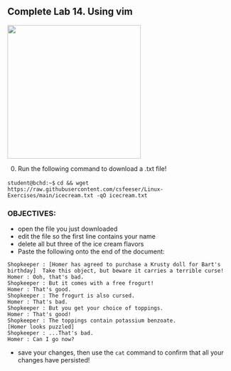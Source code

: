 ## Complete Lab 14. Using vim

<img src="https://pbs.twimg.com/media/DWVgnPdXcAArUU9.jpg" width="300"/>

0. Run the following command to download a .txt file!

`student@bchd:~$` `cd && wget https://raw.githubusercontent.com/csfeeser/Linux-Exercises/main/icecream.txt -qO icecream.txt`

### OBJECTIVES:
- open the file you just downloaded
- edit the file so the first line contains your name
- delete all but three of the ice cream flavors
- Paste the following onto the end of the document:

```
Shopkeeper : [Homer has agreed to purchase a Krusty doll for Bart's birthday]  Take this object, but beware it carries a terrible curse!
Homer : Ooh, that's bad.
Shopkeeper : But it comes with a free frogurt!
Homer : That's good.
Shopkeeper : The frogurt is also cursed.
Homer : That's bad.
Shopkeeper : But you get your choice of toppings.
Homer : That's good!
Shopkeeper : The toppings contain potassium benzoate.
[Homer looks puzzled] 
Shopkeeper : ...That's bad.
Homer : Can I go now?
```

- save your changes, then use the `cat` command to confirm that all your changes have persisted! 
